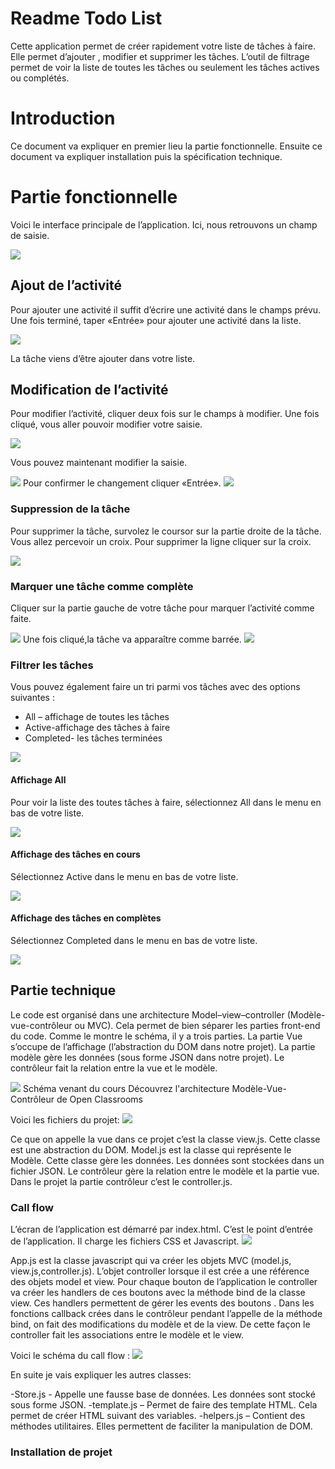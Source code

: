 
# Readme Todo List

Cette application permet de créer rapidement votre liste de tâches à faire. Elle permet d’ajouter , modifier et supprimer les tâches. L’outil de filtrage permet de voir la liste de toutes les tâches ou seulement les tâches actives ou complétés.

# Introduction

Ce document va expliquer en premier lieu la partie fonctionnelle. Ensuite ce document va expliquer installation puis la spécification technique.

# Partie fonctionnelle
Voici le interface principale de l’application. Ici, nous retrouvons un champ de saisie.

<img src="ReadMeImages/mainMenu.jpg">

## Ajout de l’activité

Pour ajouter une activité il suffit d’écrire une activité dans le champs prévu.
Une fois terminé, taper «Entrée» pour ajouter une activité dans la liste.

<img src="ReadMeImages/ajout.png">

La tâche viens d’être ajouter dans votre liste.

## Modification de l’activité

Pour modifier l’activité, cliquer deux fois sur le champs à modifier. Une fois cliqué, vous aller pouvoir modifier votre saisie. 

<img src="ReadMeImages/modifier.png">

Vous pouvez maintenant modifier la saisie.

<img src="ReadMeImages/modifierPart2.png">
Pour confirmer le changement cliquer «Entrée». 

<img src="ReadMeImages/modifierPart3.png">

### Suppression de la tâche

Pour supprimer la tâche, survolez le coursor sur la partie droite de la tâche. Vous allez percevoir un croix. 
Pour supprimer la ligne cliquer sur la croix.

<img src="ReadMeImages/suppression.png">

### Marquer une tâche comme complète

Cliquer sur la partie gauche de votre tâche pour marquer l’activité comme faite.

<img src="ReadMeImages/marquerLigne.png">
Une fois cliqué,la tâche va apparaître comme barrée.
<img src="ReadMeImages/tacheBarré.png">

### Filtrer les tâches

Vous pouvez également faire un tri parmi vos tâches avec des options suivantes :

 - All – affichage de toutes les tâches
 - Active-affichage des tâches à faire
 - Completed- les tâches terminées

<img src="ReadMeImages/ListOfTasksNoFilter.png">

#### Affichage All
Pour voir la liste des toutes tâches à faire, sélectionnez All dans le menu en bas de votre liste.

<img src="ReadMeImages/filtrageAllOptions.png">

#### Affichage des tâches en cours
Sélectionnez Active dans le menu en bas de votre liste.

<img src="ReadMeImages/activeTasks.png">

#### Affichage des tâches en complètes

Sélectionnez Completed dans le menu en bas de votre liste.

<img src="ReadMeImages/completedTasks.png">

## Partie technique
Le code est organisé dans une architecture Model–view–controller (Modèle-vue-contrôleur ou MVC). Cela permet de bien séparer les parties front-end du code. Comme le montre le schéma, il y a trois parties. La partie Vue s’occupe de l’affichage (l’abstraction du DOM dans notre projet). La partie modèle gère les données (sous forme JSON dans notre projet). Le contrôleur fait la relation entre la vue et le modèle.

<img src="MVC.png">
Schéma venant du cours Découvrez l'architecture Modèle-Vue-Contrôleur de Open Classrooms

Voici les fichiers du projet:
<img src="listFichiersJs.png">

Ce que on appelle la vue dans ce projet c’est la classe view.js. Cette classe est une abstraction du DOM.
Model.js est la classe qui représente le Modèle. Cette classe gère les données. Les données sont stockées dans un fichier JSON. 
Le contrôleur gère la relation entre le modèle et la partie vue. Dans le projet la partie contrôleur c’est le controller.js.

### Call flow
L’écran de l’application est démarré par index.html. C’est le point d’entrée de l’application.
Il charge les fichiers CSS et Javascript.
<img src="point_dentree.png">

App.js est la classe javascript qui va créer les objets MVC (model.js, view.js,controller.js). L’objet controller lorsque il est crée a une référence des objets model et view.
Pour chaque bouton de l’application le controller va créer les handlers de ces boutons avec la méthode bind de la classe view. Ces handlers permettent de gérer les events des boutons .
Dans les fonctions callback crées dans le contrôleur pendant l’appelle de la méthode bind, on fait des modifications du modèle et de la view.
De cette façon le controller fait les associations entre le modèle et le view. 

Voici le schéma du call flow :
<img src="schema_call_flow_p2.png">

En suite je vais expliquer les autres classes:

-Store.js - Appelle une fausse base de données. Les données sont stocké sous forme JSON.
-template.js – Permet de faire des template HTML. Cela permet de créer HTML suivant des variables.
-helpers.js – Contient des méthodes utilitaires. Elles permettent de faciliter la manipulation de DOM. 

### Installation de projet














